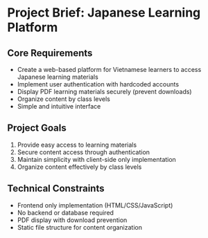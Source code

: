 # Project Brief: Japanese Learning Platform

## Core Requirements
- Create a web-based platform for Vietnamese learners to access Japanese learning materials
- Implement user authentication with hardcoded accounts
- Display PDF learning materials securely (prevent downloads)
- Organize content by class levels
- Simple and intuitive interface

## Project Goals
1. Provide easy access to learning materials
2. Secure content access through authentication
3. Maintain simplicity with client-side only implementation
4. Organize content effectively by class levels

## Technical Constraints
- Frontend only implementation (HTML/CSS/JavaScript)
- No backend or database required
- PDF display with download prevention
- Static file structure for content organization 